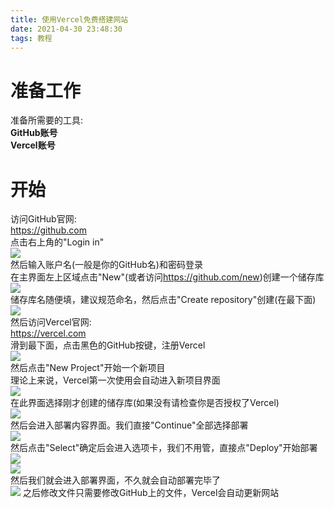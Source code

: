 ```yaml
---
title: 使用Vercel免费搭建网站
date: 2021-04-30 23:48:30
tags: 教程
---
```

<script type="text/javascript"> 
 !function (e, t, a) {function r() {for (var e = 0; e < s.length; e++) s[e].alpha <= 0 ? (t.body.removeChild(s[e].el), s.splice(e, 1)) : (s[e].y--, s[e].scale += .004, s[e].alpha -= .013, s[e].el.style.cssText = "left:" + s[e].x + "px;top:" + s[e].y + "px;opacity:" + s[e].alpha + ";transform:scale(" + s[e].scale + "," + s[e].scale + ") rotate(45deg);background:" + s[e].color + ";z-index:99999");requestAnimationFrame(r)}function n() {var t = "function" == typeof e.onclick && e.onclick;e.onclick = function (e) {t && t(), o(e)}}function o(e) {var a = t.createElement("div");a.className = "heart", s.push({el: a,x: e.clientX - 5,y: e.clientY - 5,scale: 1,alpha: 1,color: c()}), t.body.appendChild(a)}function i(e) {var a = t.createElement("style");a.type = "text/css";try {a.appendChild(t.createTextNode(e))} catch (t) {a.styleSheet.cssText = e}t.getElementsByTagName("head")[0].appendChild(a)}function c() {return "rgb(" + ~~(255 * Math.random()) + "," + ~~(255 * Math.random()) + "," + ~~(255 * Math.random()) + ")"}var s = [];e.requestAnimationFrame = e.requestAnimationFrame || e.webkitRequestAnimationFrame || e.mozRequestAnimationFrame || e.oRequestAnimationFrame || e.msRequestAnimationFrame || function (e) {setTimeout(e, 1e3 / 60)}, i(".heart{width: 10px;height: 10px;position: fixed;background: #f00;transform: rotate(45deg);-webkit-transform: rotate(45deg);-moz-transform: rotate(45deg);}.heart:after,.heart:before{content: '';width: inherit;height: inherit;background: inherit;border-radius: 50%;-webkit-border-radius: 50%;-moz-border-radius: 50%;position: fixed;}.heart:after{top: -5px;}.heart:before{left: -5px;}"), n(), r()}(window, document);
</script>
<h1>准备工作</h1>
<p>准备所需要的工具:<br />
<b>GitHub账号<br />
Vercel账号</b></p>
<h1>开始</h1>
<p>访问GitHub官网:<br />
<a href="//github.com">https://github.com</a><br />
点击右上角的"Login&nbsp;in"<br />
<img src="https://z3.ax1x.com/2021/05/08/gGvlYq.png" /><br />
然后输入账户名(一般是你的GitHub名)和密码登录<br />
在主界面左上区域点击"New"(或者访问<a href="//github.com/new">https://github.com/new</a>)创建一个储存库<br />
<img src="https://z3.ax1x.com/2021/05/08/gGvKTs.png" /><br />
储存库名随便填，建议规范命名，然后点击"Create repository"创建(在最下面)<br />
<img src="https://z3.ax1x.com/2021/05/08/gGvESf.png" /><br />
然后访问Vercel官网:<br />
<a href="//vercel.com">https://vercel.com</a><br />
滑到最下面，点击黑色的GitHub按键，注册Vercel<br />
<img src="https://z3.ax1x.com/2021/05/08/gGvZ6S.png"><br />
然后点击"New Project"开始一个新项目<br />
理论上来说，Vercel第一次使用会自动进入新项目界面<br />
<img src="https://z3.ax1x.com/2021/05/08/gGvkfP.png" /><br />
在此界面选择刚才创建的储存库(如果没有请检查你是否授权了Vercel)<br />
<img src="https://z3.ax1x.com/2021/05/08/gGvFYt.png" /><br />
然后会进入部署内容界面。我们直接"Continue"全部选择部署<br />
<img src="https://z3.ax1x.com/2021/05/08/gGveOg.png" /><br />
然后点击"Select"确定后会进入选项卡，我们不用管，直接点"Deploy"开始部署<br />
<img src="https://z3.ax1x.com/2021/05/08/gGvVl8.png" /><br />
<img src="https://z3.ax1x.com/2021/05/08/gGvuwj.png" /><br />
然后我们就会进入部署界面，不久就会自动部署完毕了<br />
<img src="https://z3.ax1x.com/2021/05/08/gGvnmQ.png" />
之后修改文件只需要修改GitHub上的文件，Vercel会自动更新网站</p>
